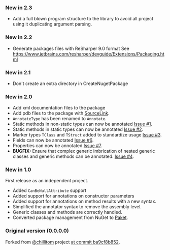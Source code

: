 ### New in 2.3

* Add a full blown program structure to the library to avoid all project using
  it duplicating argument parsing.

### New in 2.2

* Generate packages files with ReSharper 9.0 format
  See https://www.jetbrains.com/resharper/devguide/Extensions/Packaging.html

### New in 2.1
* Don't create an extra directory in CreateNugetPackage

### New in 2.0
* Add xml documentation files to the package
* Add pdb files to the package with
  [SourceLink](https://ctaggart.github.io/SourceLink/).
* `AnnotateType` has been renamed to `Annotate`.
* Static methods in non-static types can now be annotated
  [Issue #1](https://github.com/vbfox/ExternalAnnotationsGenerator/issues/1).
* Static methods in static types can now be annotated
  [Issue #2](https://github.com/vbfox/ExternalAnnotationsGenerator/issues/2).
* Marker types `TClass` and `TStruct` added to standardize usage
  [Issue #3](https://github.com/vbfox/ExternalAnnotationsGenerator/issues/3).
* Fields can now be annotated
  [Issue #6](https://github.com/vbfox/ExternalAnnotationsGenerator/issues/6).
* Properties can now be annotated
  [Issue #7](https://github.com/vbfox/ExternalAnnotationsGenerator/issues/7).
* **BUGFIX:** Ensure that complex generic imbrication of nested generic classes and
  generic methods can be annotated.
  [Issue #4](https://github.com/vbfox/ExternalAnnotationsGenerator/issues/4).


### New in 1.0

First release as an independent project.

* Added `CanBeNullAttribute` support
* Added support for annotations on constructor parameters
* Added support for annotations on method results with a new syntax.
* Simplified the annotator syntax to remove the assembly level.
* Generic classes and methods are correctly handled.
* Converted package management from NuGet to [Paket](https://fsprojects.github.io/Paket/).

### Original version (0.0.0.0)

Forked from [@chillitom][chillitom] project [at commit ba9cf8b852][ba9cf8b852].

[chillitom]: https://github.com/chillitom
[ba9cf8b852]: https://github.com/chillitom/ReSharper.ExternalAnnotations.Generator/tree/ba9cf8b852843fd6f93cd3a237d3b3079dffd58d